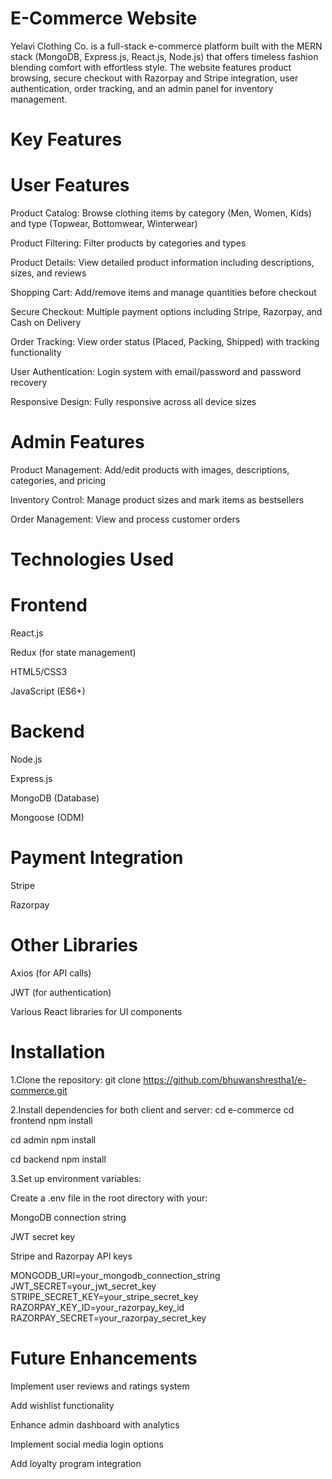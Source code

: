 # E-Commerce Website
Yelavi Clothing Co. is a full-stack e-commerce platform built with the MERN stack (MongoDB, Express.js, React.js, Node.js) that offers timeless fashion blending comfort with effortless style. The website features product browsing, secure checkout with Razorpay and Stripe integration, user authentication, order tracking, and an admin panel for inventory management.

# Key Features
# User Features
Product Catalog: Browse clothing items by category (Men, Women, Kids) and type (Topwear, Bottomwear, Winterwear)

Product Filtering: Filter products by categories and types

Product Details: View detailed product information including descriptions, sizes, and reviews

Shopping Cart: Add/remove items and manage quantities before checkout

Secure Checkout: Multiple payment options including Stripe, Razorpay, and Cash on Delivery

Order Tracking: View order status (Placed, Packing, Shipped) with tracking functionality

User Authentication: Login system with email/password and password recovery

Responsive Design: Fully responsive across all device sizes

# Admin Features
Product Management: Add/edit products with images, descriptions, categories, and pricing

Inventory Control: Manage product sizes and mark items as bestsellers

Order Management: View and process customer orders

# Technologies Used
# Frontend
React.js

Redux (for state management)

HTML5/CSS3

JavaScript (ES6+)

# Backend
Node.js

Express.js

MongoDB (Database)

Mongoose (ODM)

# Payment Integration
Stripe

Razorpay

# Other Libraries
Axios (for API calls)

JWT (for authentication)

Various React libraries for UI components

# Installation
1.Clone the repository:
git clone https://github.com/bhuwanshrestha1/e-commerce.git

2.Install dependencies for both client and server:
cd e-commerce
cd frontend
npm install

cd admin
npm install

cd backend
npm install

3.Set up environment variables:

Create a .env file in the root directory with your:

MongoDB connection string

JWT secret key

Stripe and Razorpay API keys

MONGODB_URI=your_mongodb_connection_string
JWT_SECRET=your_jwt_secret_key
STRIPE_SECRET_KEY=your_stripe_secret_key
RAZORPAY_KEY_ID=your_razorpay_key_id
RAZORPAY_SECRET=your_razorpay_secret_key


# Future Enhancements
Implement user reviews and ratings system

Add wishlist functionality

Enhance admin dashboard with analytics

Implement social media login options

Add loyalty program integration


